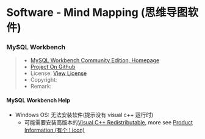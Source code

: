# Software - Mind Mapping (思维导图软件)

### MySQL Workbench
> * [MySQL Workbench Community Edition, Homepage](https://www.mysql.com/products/community/)
> * [Project On Github](https://github.com/mysql/mysql-workbench)
> * License: [View License](https://github.com/mysql/mysql-workbench/blob/8.0/License.txt)
> * Copyright: 
> * Remark: 

#### MySQL Workbench Help
* Windows OS: 无法安装软件(提示没有 visual c++ 运行时)
  * 可能需要安装高版本的[Visual C++ Redistributable](https://support.microsoft.com/zh-cn/help/2977003/the-latest-supported-visual-c-downloads), more see [Product Information (有个 ! icon)](https://dev.mysql.com/downloads/workbench/)
